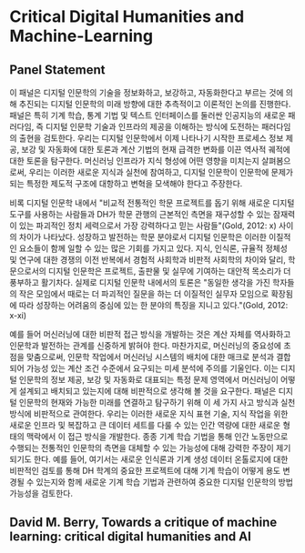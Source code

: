 # Critical Digital Humanities and Machine-Learning

## Panel Statement
이 패널은 디지털 인문학의 기술을 정보화하고, 보강하고, 자동화한다고 부르는 것에 의해 추진되는 디지털 인문학의 미래 방향에 대한 추측적이고 이론적인 논의를 진행한다. 패널은 특히 기계 학습, 통계 기법 및 텍스트 인터페이스를 둘러싼 인공지능의 새로운 패러다임, 즉 디지털 인문학 기술과 인프라의 제공을 이해하는 방식에 도전하는 패러다임의 출현을 검토한다. 우리는 디지털 인문학에서 이제 나타나기 시작한 프로세스 정보 제공, 보강 및 자동화에 대한 토론과 계산 기법의 현재 급격한 변화를 이끈 역사적 궤적에 대한 토론을 탐구한다. 머신러닝 인프라가 지식 형성에 어떤 영향을 미치는지 살펴봄으로써, 우리는 이러한 새로운 지식과 실천에 참여하고, 디지털 인문학이 인문학에 문제가 되는 특정한 제도적 구조에 대항하고 변혁을 모색해야 한다고 주장한다.

비록 디지털 인문학 내에서 "비교적 전통적인 학문 프로젝트를 돕기 위해 새로운 디지털 도구를 사용하는 사람들과 DH가 학문 관행의 근본적인 측면을 재구성할 수 있는 잠재력이 있는 파괴적인 정치 세력으로서 가장 강력하다고 믿는 사람들"(Gold, 2012: x) 사이의 차이가 나타났다. 성장하고 발전하는 학문 분야로서 디지털 인문학은 이러한 이질적인 요소들이 함께 일할 수 있는 많은 기회를 가지고 있다. 지식, 인식론, 규율적 정체성 및 연구에 대한 경쟁의 이전 반복에서 경험적 사회학과 비판적 사회학의 차이와 달리, 학문으로서의 디지털 인문학은 프로젝트, 출판물 및 실무에 기여하는 대안적 목소리가 더 풍부하고 활기차다. 실제로 디지털 인문학 내에서의 토론은 "동일한 생각을 가진 학자들의 작은 모임에서 때로는 더 파괴적인 질문을 하는 더 이질적인 실무자 모임으로 확장됨에 따라 성장하는 어려움의 중심에 있는 한 분야의 특징을 지니고 있다."(Gold, 2012: x-xi)

예를 들어 머신러닝에 대한 비판적 접근 방식을 개발하는 것은 계산 자체를 역사화하고 인문학과 발전하는 관계를 신중하게 밝혀야 한다. 마찬가지로, 머신러닝의 중요성에 초점을 맞춤으로써, 인문학 작업에서 머신러닝 시스템의 배치에 대한 매크로 분석과 결합되어 가능성 있는 계산 조건 수준에서 요구되는 미세 분석에 주의를 기울인다. 이는 디지털 인문학의 정보 제공, 보강 및 자동화로 대표되는 특정 문제 영역에서 머신러닝이 어떻게 설계되고 배치되고 있는지에 대해 비판적으로 생각해 볼 것을 요구한다. 패널은 디지털 인문학의 현재와 가능한 미래를 연결하고 탐구하기 위해 이 세 가지 사고 방식과 실천 방식에 비판적으로 관여한다. 우리는 이러한 새로운 지식 표현 기술, 지식 작업을 위한 새로운 인프라 및 복잡하고 큰 데이터 세트를 다룰 수 있는 인간 역량에 대한 새로운 형태의 맥락에서 이 접근 방식을 개발한다. 종종 기계 학습 기법을 통해 인간 노동만으로 수행되는 전통적인 인문학의 측면을 대체할 수 있는 가능성에 대해 강력한 주장이 제기되기도 한다. 예를 들어, 여기서는 새로운 인식론과 기계 생성 데이터 온톨로지에 대한 비판적인 검토를 통해 DH 학계의 중요한 프로젝트에 대해 기계 학습이 어떻게 용도 변경될 수 있는지와 함께 새로운 기계 학습 기법과 관련하여 중요한 디지털 인문학의 방법 가능성을 검토한다.

## David M. Berry, Towards a critique of machine learning: critical digital humanities and AI

